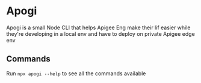 # Apogi 
Apogi is a small Node CLI that helps Apigee Eng make their lif easier while they're developing
in a local env and have to deploy on private Apigee edge env 

## Commands 
Run ```npx apogi --help``` to see all the commands available
